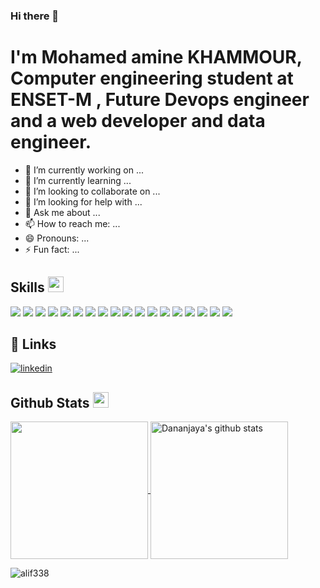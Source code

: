 
### Hi there 👋
<h1>I'm Mohamed amine KHAMMOUR, Computer engineering student at ENSET-M , Future Devops engineer and a web developer and data engineer.</h1>

<!--
**amine1956/amine1956** is a ✨ _special_ ✨ repository because its `README.md` (this file) appears on your GitHub profile.

Here are some ideas to get you started:
-->

- 🔭 I’m currently working on ...
- 🌱 I’m currently learning ...
- 👯 I’m looking to collaborate on ...
- 🤔 I’m looking for help with ...
- 💬 Ask me about ...
- 📫 How to reach me: ...
- 😄 Pronouns: ...
- ⚡ Fun fact: ...


## Skills <img src="https://media.giphy.com/media/QssGEmpkyEOhBCb7e1/giphy.gif" width="25px">
![](https://img.shields.io/badge/Code-JAVA-informational?style=flat&logo=java&logoColor=white&color=ffffff)
![](https://img.shields.io/badge/Code-PHP-informational?style=flat&logo=php&logoColor=white&color=ffffff)
![](https://img.shields.io/badge/Code-C%2B%2B-informational?style=flat&logo=c%2B%2B&logoColor=white&color=ffffff)
![](https://img.shields.io/badge/Code-HTML5-informational?style=flat&logo=html5&logoColor=white&color=ffffff)
![](https://img.shields.io/badge/Code-CSS-informational?style=flat&logo=css3&logoColor=white&color=ffffff)
![](https://img.shields.io/badge/Code-Bootstrap-informational?style=flat&logo=bootstrap&logoColor=white&color=ffffff)
![](https://img.shields.io/badge/Code-JavaScript-informational?style=flat&logo=javascript&logoColor=white&color=ffffff)
![](https://img.shields.io/badge/Code-TypeScript-informational?style=flat&logo=typescript&logoColor=white&color=ffffff)
![](https://img.shields.io/badge/Code-NodeJS-informational?style=flat&logo=Node.js&logoColor=white&color=ffffff)
![](https://img.shields.io/badge/Code-ExpressJS-informational?style=flat&logo=express&logoColor=white&color=ffffff)
![](https://img.shields.io/badge/Code-VueJS-informational?style=flat&logo=vue.js&logoColor=white&color=ffffff)
![](https://img.shields.io/badge/Code-Flutter-informational?style=flat&logo=flutter&logoColor=white&color=ffffff)
![](https://img.shields.io/badge/Code-Dart-informational?style=flat&logo=dart&logoColor=white&color=ffffff)
![](https://img.shields.io/badge/Code-Android-informational?style=flat&logo=android&logoColor=white&color=ffffff)
![](https://img.shields.io/badge/Database-MongoDB-informational?style=flat&logo=mongodb&logoColor=white&color=ffffff)
![](https://img.shields.io/badge/Database-MySQL-informational?style=flat&logo=mysql&logoColor=white&color=ffffff)
![](https://img.shields.io/badge/Database-SQLite-informational?style=flat&logo=sqlite&logoColor=white&color=ffffff)
![](https://img.shields.io/badge/WEB-WordPress-informational?style=flat&logo=wordpress&logoColor=white&color=ffffff)


## 🔗 Links
<a href="https://www.linkedin.com/in/mohamed-amine-khammour">![linkedin](https://img.shields.io/badge/linkedin-0A66C2?style=for-the-badge&logo=linkedin&logoColor=white)</a>


## Github Stats <img src="https://media.giphy.com/media/cj87CxfRtrUifF3Ryk/giphy.gif" width="25px">
<a href="https://github.com/hgdsandakalum">
  <img align="center" src="https://github-readme-stats.vercel.app/api/top-langs/?username=amine1956&show_icons=true&theme=dark&langs_count=8&count_private=true&card_width=280" height="220px"/>
</a>
<a href="https://github.com/hgdsandakalum">
 <img align="center" src="https://github-readme-stats.vercel.app/api?username=amine1956&count_private=true&hide=stars&show_icons=true&theme=dark&line_height=27"  alt="Dananjaya's github stats" height="220px" />
</a>

<p> <img src="https://komarev.com/ghpvc/?username=amine1956&color=red" alt="alif338"> </p>
